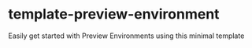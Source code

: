 # template-preview-environment
Easily get started with Preview Environments using this minimal template
